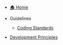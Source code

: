 - [🏠 Home](/README.md)

- Guidelines
  - [Coding Standards](guidelines/coding-standards.md)

- [Development Principles](dev-guidelines.md)
